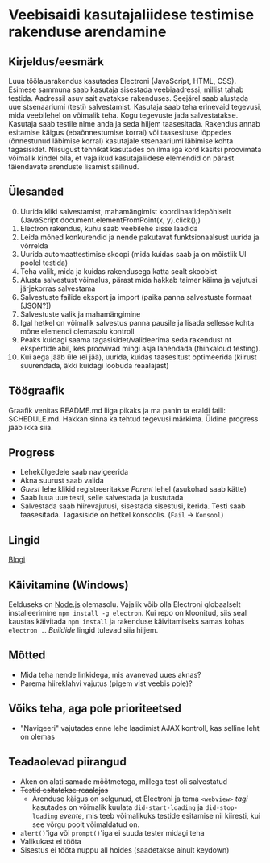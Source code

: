 ﻿# Veebisaidi kasutajaliidese testimise rakenduse arendamine

## Kirjeldus/eesmärk
Luua töölauarakendus kasutades Electroni (JavaScript, HTML, CSS). Esimese sammuna saab kasutaja sisestada veebiaadressi, millist tahab testida.
Aadressil asuv sait avatakse rakenduses. Seejärel saab alustada uue stsenaariumi (testi) salvestamist. Kasutaja saab teha erinevaid tegevusi, mida veebilehel
on võimalik teha. Kogu tegevuste jada salvestatakse. Kasutaja saab testile nime anda ja seda hiljem taasesitada. Rakendus annab esitamise käigus (ebaõnnestumise korral)
või taasesituse lõppedes (õnnestunud läbimise korral) kasutajale stsenaariumi läbimise kohta tagasisidet.
Niisugust tehnikat kasutades on ilma iga kord käsitsi proovimata võimalik kindel olla, et vajalikud kasutajaliidese elemendid on pärast täiendavate arenduste lisamist säilinud.

## Ülesanded
0. Uurida kliki salvestamist, mahamängimist koordinaatidepõhiselt (JavaScript document.elementFromPoint(x, y).click();)
1. Electron rakendus, kuhu saab veebilehe sisse laadida
2. Leida mõned konkurendid ja nende pakutavat funktsionaalsust uurida ja võrrelda
  1. Uurida automaattestimise skoopi (mida kuidas saab ja on mõistlik UI poolel testida)
  2. Teha valik, mida ja kuidas rakendusega katta sealt skoobist
3. Alusta salvestust võimalus, pärast mida hakkab taimer käima ja vajutusi järjekorras salvestama
4. Salvestuste failide eksport ja import (paika panna salvestuste formaat [JSON?])
5. Salvestuste valik ja mahamängimine
6. Igal hetkel on võimalik salvestus panna pausile ja lisada sellesse kohta mõne elemendi olemasolu kontroll
7. Peaks kuidagi saama tagasisidet/valideerima seda rakendust nt ekspertide abil, kes proovivad mingi asja lahendada (thinkaloud testing).
8. Kui aega jääb üle (ei jää), uurida, kuidas taasesitust optimeerida (kiirust suurendada, äkki kuidagi loobuda reaalajast)

## Töögraafik
Graafik venitas README.md liiga pikaks ja ma panin ta eraldi faili: SCHEDULE.md. Hakkan sinna ka tehtud tegevusi märkima. Üldine progress jääb ikka siia.

## Progress
* Lehekülgedele saab navigeerida
* Akna suurust saab valida
* _Guest_ lehe klikid registreeritakse _Parent_ lehel (asukohad saab kätte)
* Saab luua uue testi, selle salvestada ja kustutada
* Salvestada saab hiirevajutusi, sisestada sisestusi, kerida. Testi saab taasesitada. Tagasiside on hetkel konsoolis. (`Fail` -> `Konsool`)

## Lingid
[Blogi](http://kardo.xyz/b/veebilehestiku-testimine/)

## Käivitamine (Windows)
Eelduseks on [Node.js](https://nodejs.org/en/) olemasolu.
Vajalik võib olla Electroni globaalselt installeerimine `npm install -g electron`.
Kui repo on kloonitud, siis seal kaustas käivitada `npm install` ja rakenduse käivitamiseks samas kohas `electron .`.
_Buildide_ lingid tulevad siia hiljem.

## Mõtted
* Mida teha nende linkidega, mis avanevad uues aknas?
* Parema hiireklahvi vajutus (pigem vist veebis pole)?

## Võiks teha, aga pole prioriteetsed
* "Navigeeri" vajutades enne lehe laadimist AJAX kontroll, kas selline leht on olemas

## Teadaolevad piirangud
* Aken on alati samade mõõtmetega, millega test oli salvestatud
* ~~Testid esitatakse reaalajas~~
  - Arenduse käigus on selgunud, et Electroni ja tema `<webview>` _tagi_ kasutades on võimalik kuulata `did-start-loading` ja `did-stop-loading` _evente_,
    mis teeb võimalikuks testide esitamise nii kiiresti, kui see võrgu poolt võimaldatud on.
* `alert()`'iga või `prompt()`'iga ei suuda tester midagi teha
* Valikukast ei tööta
* Sisestus ei tööta nuppu all hoides (saadetakse ainult keydown)
